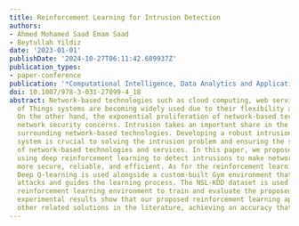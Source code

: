 ```yaml
---
title: Reinforcement Learning for Intrusion Detection
authors:
- Ahmed Mohamed Saad Emam Saad
- Beytullah Yildiz
date: '2023-01-01'
publishDate: '2024-10-27T06:11:42.689937Z'
publication_types:
- paper-conference
publication: '*Computational Intelligence, Data Analytics and Applications*'
doi: 10.1007/978-3-031-27099-4_18
abstract: Network-based technologies such as cloud computing, web services, and Internet
  of Things systems are becoming widely used due to their flexibility and preeminence.
  On the other hand, the exponential proliferation of network-based technologies exacerbated
  network security concerns. Intrusion takes an important share in the security concerns
  surrounding network-based technologies. Developing a robust intrusion detection
  system is crucial to solving the intrusion problem and ensuring the secure delivery
  of network-based technologies and services. In this paper, we propose a novel approach
  using deep reinforcement learning to detect intrusions to make network applications
  more secure, reliable, and efficient. As for the reinforcement learning approach,
  Deep Q-learning is used alongside a custom-built Gym environment that mimics network
  attacks and guides the learning process. The NSL-KDD dataset is used to create the
  reinforcement learning environment to train and evaluate the proposed model. The
  experimental results show that our proposed reinforcement learning approach outperforms
  other related solutions in the literature, achieving an accuracy that exceeds 93%.
---
```

